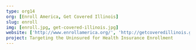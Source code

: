 ```yaml
---
type: org14
org: [Enroll America, Get Covered Illinois]
slug: enroll
img: [enroll.jpg, get-covered-illinois.jpg]
website: ['http://www.enrollamerica.org/', 'http://getcoveredillinois.gov/']
project: Targeting the Uninsured for Health Insurance Enrollment
---
```


